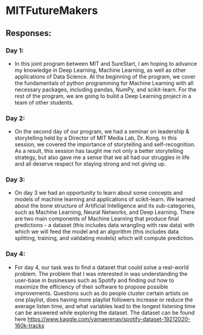 # MITFutureMakers

## Responses:

### Day 1:
- In this joint program between MIT and SureStart, I am hoping to advance my knowledge in Deep Learning, Machine Learning, as well as other applications of Data Science. At the beginning of the program, we cover the fundamentals of python programming for Machine Learning with all necessary packages, including pandas, NumPy, and scikit-learn. For the rest of the program, we are going to build a Deep Learning project in a team of other students. 

### Day 2:
- On the second day of our program, we had a seminar on leadership & storytelling held by a Director of MIT Media Lab, Dr. Kong. In this session, we covered the importance of storytelling and self-recognition. As a result, this session has taught me not only a better storytelling strategy, but also gave me a sense that we all had our struggles in life and all deserve respect for staying strong and not giving up.

### Day 3:
- On day 3 we had an opportunity to learn about some concepts and models of machine learning and applications of scikit-learn. We learned about the bone structure of Artificial Intelligence and its sub-categories, such as Machine Learning, Neural Networks, and Deep Learning. There are two main components of Machine Learning that produce final predictions - a dataset (this includes data wrangling with raw data) with which we will feed the model and an algorithm (this includes data splitting, training, and validating models) which will compute prediction.

### Day 4:
 - For day 4, our task was to find a dataset that could solve a real-world problem. The problem that I was interested in was understanding the user-base in businesses such as Spotify and finding out how to maximize the efficiency of their software to propose possible improvements. Questions such as do people cluster certain artists on one playlist, does having more playlist followers increase or reduce the average listen time, and what variables lead to the longest listening time can be answered while exploring the dataset. The dataset can be found here https://www.kaggle.com/yamaerenay/spotify-dataset-19212020-160k-tracks
